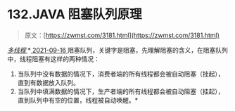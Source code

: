 <!--yml
category: 未分类
date: 0001-01-01 00:00:00
--->

# 132.JAVA 阻塞队列原理

> 原文：[https://zwmst.com/3181.html](https://zwmst.com/3181.html)

   [ *多线程* ](https://zwmst.com/%e5%a4%9a%e7%ba%bf%e7%a8%8b)*[ <time datetime="2021-09-17T00:14:23+08:00"> 2021-09-16 </time> ](https://zwmst.com/3181.html)  阻塞队列，关键字是阻塞，先理解阻塞的含义，在阻塞队列中，线程阻塞有这样的两种情况：

1.  当队列中没有数据的情况下，消费者端的所有线程都会被自动阻塞（挂起），直到有数据放入队列。
2.  当队列中填满数据的情况下，生产者端的所有线程都会被自动阻塞（挂起），直到队列中有空的位置，线程被自动唤醒。*